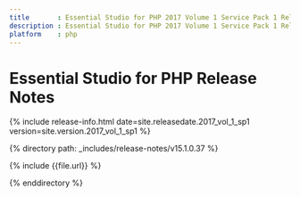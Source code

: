 ```yaml
---
title		: Essential Studio for PHP 2017 Volume 1 Service Pack 1 Release Notes
description	: Essential Studio for PHP 2017 Volume 1 Service Pack 1 Release Notes
platform	: php
---
```


# Essential Studio for PHP Release Notes

{% include release-info.html date=site.releasedate.2017_vol_1_sp1 version=site.version.2017_vol_1_sp1 %} 

{% directory path: _includes/release-notes/v15.1.0.37 %}

{% include {{file.url}} %}

{% enddirectory %}